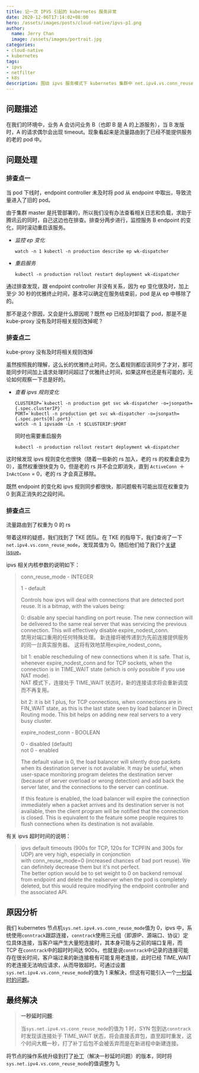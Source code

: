 ```yaml
---
title: 记一次 IPVS 引起的 kubernetes 服务异常
date: 2020-12-06T17:14:02+08:00
hero: /assets/images/posts/cloud-native/ipvs-p1.png
author:
  name: Jerry Chan
  image: /assets/images/portrait.jpg
categories:
- cloud-native
- kubernetes
tags:
- ipvs
- netfilter
- k8s
description: 围绕 ipvs 服务模式下 kubernetes 集群中 net.ipv4.vs.conn_reuse_mode 内核参数的正确使用方式展开
---
```


## 问题描述

在我们的环境中，业务 A 会访问业务 B（也即 B 是 A 的上游服务），当 B 发版时，A 的请求偶尔会出现 timeout。现象看起来是流量路由到了已经不能提供服务的老的 pod 中。

## 问题处理

### 排查点一

当 pod 下线时，endpoint controller 未及时将 pod 从 endpoint 中取出，导致流量进入了旧的 pod。

由于集群 master 是托管部署的，所以我们没有办法查看相关日志和负载，求助于腾讯云的同时，自己这边也在排查。排查分两步进行，监控服务 B endpoint 的变化，同时滚动重启该服务。

* _监控 ep 变化_

  ```shell
  watch -n 1 kubectl -n production describe ep wk-dispatcher
  ```

* _重启服务_

  ```shell
  kubectl -n production rollout restart deployment wk-dispatcher
  ```

通过排查发现，跟 endpoint controller 并没有关系，因为 ep 变化很及时，加上至少 30 秒的优雅终止时间，基本可以确定在服务结束前，pod 是从 ep 中移除了的。

那不是这个原因，又会是什么原因呢？既然 ep 已经及时卸载了 pod，那是不是 kube-proxy 没有及时将相关规则改掉呢？

### 排查点二

kube-proxy 没有及时将相关规则改掉

虽然按照我的理解，这么长的优雅终止时间，怎么着规则都应该同步了才对，那可能同步时间加上请求处理时间超过了优雅终止时间，如果这样也还是有可能的，无论如何观察一下总是好的。

* _查看 ipvs 规则变化_

  ```shell
  CLUSTERIP=`kubectl -n production get svc wk-dispatcher -o=jsonpath={.spec.clusterIP}`
  PORT=`kubectl -n production get svc wk-dispatcher -o=jsonpath={.spec.ports[0].port}`
  watch -n 1 ipvsadm -Ln -t $CLUSTERIP:$PORT
  ```

  同时也需要重启服务

  ```shell
  kubectl -n production rollout restart deployment wk-dispatcher
  ```

这时候发现 ipvs 规则变化也很快（随着一些新的 rs 加入，老的 rs 的权重会变为0），虽然权重很快变为 0，但是老的 rs 并不会立即消失，直到 `ActiveConn `＋ `InActConn` = 0，老的 rs 才会真正移除。

既然 endpoint 的变化和 ipvs 规则同步都很快，那问题极有可能出现在权重变为 0 到真正消失的之段时间。

### 排查点三

流量路由到了权重为 0 的 rs

带着这样的疑惑，我们找到了 TKE 团队。在 TKE 的指导下，我们查询了一下`net.ipv4.vs.conn_reuse_mode`，发现其值为 0。随后他们给了我们个[关键 issue](https://github.com/kubernetes/kubernetes/issues/81775)。

ipvs 相关内核参数的说明如下：

> conn_reuse_mode - INTEGER
>
>   1 - default
>
>   Controls how ipvs will deal with connections that are detected port reuse. It is a bitmap, with the values being:
>
>   0: disable any special handling on port reuse. The new connection will be delivered to the same real server that was servicing the previous connection. This will effectively disable expire_nodest_conn.  
>   禁用对端口重用的任何特殊处理。 新连接将被传递到为先前连接提供服务的同一台真实服务器。 这将有效地禁用expire_nodest_conn。
>
>   bit 1: enable rescheduling of new connections when it is safe. That is, whenever expire_nodest_conn and for TCP sockets, when the connection is in TIME_WAIT state (which is only possible if you use NAT mode).  
>   NAT 模式下，连接处于 TIME_WAIT 状态时，新的连接请求将会重新调度而不再复用。
>
>   bit 2: it is bit 1 plus, for TCP connections, when connections are in FIN_WAIT state, as this is the last state seen by load balancer in Direct Routing mode. This bit helps on adding new real servers to a very busy cluster.
>
> expire_nodest_conn - BOOLEAN
>
>   0 - disabled (default)  
>   not 0 - enabled
>
>   The default value is 0, the load balancer will silently drop packets when its destination server is not available. It may be useful, when user-space monitoring program deletes the destination server (because of server overload or wrong detection) and add back the server later, and the connections to the server can continue.
>
>   If this feature is enabled, the load balancer will expire the connection immediately when a packet arrives and its destination server is not available, then the client program will be notified that the connection is closed. This is equivalent to the feature some people requires to flush connections when its destination is not available.

有关 ipvs 超时时间的说明：

> ipvs default timeouts (900s for TCP, 120s for TCPFIN and 300s for UDP) are very high, especially in conjonction with conn_reuse_mode=0 (increased chances of bad port reuse). We can definitely decrease them but it's not perfect.  
> The better option would be to set weight to 0 on backend removal from endpoint and delete the realserver when the pod is completely deleted, but this would require modifying the endpoint controller and the associated API.

## 原因分析

我们 kubernetes 节点机`sys.net.ipv4.vs.conn_reuse_mode`值为 0，ipvs 中，系统使用`conntrack`跟踪连接，`conntrack`使用三元组（即源IP、源端口、协议）定位具体连接，当客户端产生大量短连接时，其本身可能与之前的端口复用，而 TCP 在`conntrack`中的超时时间达 900s，也就是说`conntrack`中记录的连接可能存在很长时间，客户端过来的新连接极有可能复用老连接，此时已经 TIME_WAIT
的老连接无法响应请求，从而导致超时。可通过设置`sys.net.ipv4.vs.conn_reuse_mode`的值为 1 来解决，但这有可能引入一个[一秒延时的问题](https://marc.info/?t=151683118100004&r=1&w=2)。

## 最终解决

> **一秒延时问题**:
>
> 当`sys.net.ipv4.vs.conn_reuse_mode`的值为 1 时，SYN 包到达`conntrack`时发现该连接处于 TIME_WAIT 状态，将会直接丢弃包，直至超时重发，这个时间大概一秒，打了补丁后包不会被丢弃而是在新进程中新建连接。

将节点的操作系统升级到打了[补丁](https://lkml.org/lkml/2020/6/16/254)（解决一秒延时问题）的版本，同时将`sys.net.ipv4.vs.conn_reuse_mode`的值调整为 1。
